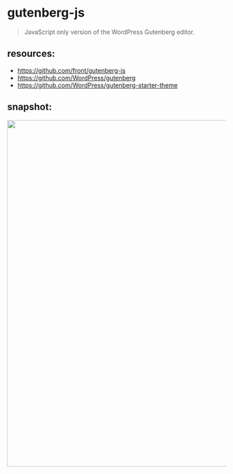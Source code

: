 # gutenberg-js
> JavaScript only version of the WordPress Gutenberg editor.

## resources:
- https://github.com/front/gutenberg-js
- https://github.com/WordPress/gutenberg
- https://github.com/WordPress/gutenberg-starter-theme

## snapshot:
<img width="800" src="https://ws2.sinaimg.cn/large/006tKfTcly1g1bq0al2jqj31iv0u0b06.jpg"/>
